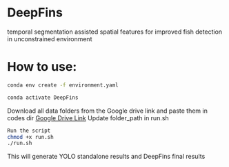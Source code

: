 # DeepFins
temporal segmentation assisted spatial features for improved fish detection in unconstrained environment


# How to use:
```bash
conda env create -f environment.yaml

conda activate DeepFins
```
Download all data folders from the Google drive link and paste them in codes dir 
[Google Drive Link](https://drive.google.com/drive/folders/1nbUAJP_GEKG51bjevgIyPE2vRtPRQgiE?usp=drive_link)
Update folder_path in run.sh
```bash
Run the script 
chmod +x run.sh
./run.sh
```
This will generate YOLO standalone results and DeepFins final results
